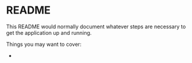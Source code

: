 # README

This README would normally document whatever steps are necessary to get the
application up and running.

Things you may want to cover:



*
